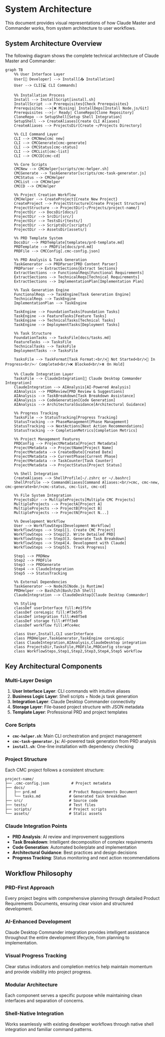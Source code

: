 # System Architecture

This document provides visual representations of how Claude Master and Commander works, from system architecture to user workflows.

## System Architecture Overview

The following diagram shows the complete technical architecture of Claude Master and Commander:

```mermaid
graph TB
    %% User Interface Layer
    User[👤 Developer] --> Install[📥 Installation]
    User --> CLI[💻 CLI Commands]
    
    %% Installation Process
    Install --> InstallScript[install.sh]
    InstallScript --> Prerequisites{Check Prerequisites}
    Prerequisites -->|❌ Missing| InstallDeps[Install Node.js/Git]
    Prerequisites -->|✅ Ready| CloneRepo[Clone Repository]
    CloneRepo --> SetupShell[Setup Shell Integration]
    SetupShell --> CreateAliases[Create CLI Aliases]
    CreateAliases --> ProjectsDir[Create ~/Projects Directory]
    
    %% CLI Command Layer
    CLI --> CMCNew[cmc new]
    CLI --> CMCGenerate[cmc-generate]
    CLI --> CMCStatus[cmc-status]
    CLI --> CMCList[cmc-list]
    CLI --> CMCCD[cmc-cd]
    
    %% Core Scripts
    CMCNew --> CMCHelper[scripts/cmc-helper.sh]
    CMCGenerate --> TaskGenerator[scripts/cmc-task-generator.js]
    CMCStatus --> CMCHelper
    CMCList --> CMCHelper
    CMCCD --> CMCHelper
    
    %% Project Creation Workflow
    CMCHelper --> CreateProject{Create New Project}
    CreateProject --> ProjectStructure[Create Project Structure]
    ProjectStructure --> ProjectDir[~/Projects/project-name/]
    ProjectDir --> DocsDir[docs/]
    ProjectDir --> SrcDir[src/]
    ProjectDir --> TestsDir[tests/]
    ProjectDir --> ScriptsDir[scripts/]
    ProjectDir --> AssetsDir[assets/]
    
    %% PRD Template System
    DocsDir --> PRDTemplate[templates/prd-template.md]
    PRDTemplate --> PRDFile[docs/prd.md]
    PRDFile --> CMCConfig[.cmc-config.json]
    
    %% PRD Analysis & Task Generation
    TaskGenerator --> PRDParser[PRD Content Parser]
    PRDParser --> ExtractSections{Extract Sections}
    ExtractSections --> FunctionalReqs[Functional Requirements]
    ExtractSections --> TechnicalReqs[Technical Requirements]
    ExtractSections --> ImplementationPlan[Implementation Plan]
    
    %% Task Generation Engine
    FunctionalReqs --> TaskEngine[Task Generation Engine]
    TechnicalReqs --> TaskEngine
    ImplementationPlan --> TaskEngine
    
    TaskEngine --> FoundationTasks[Foundation Tasks]
    TaskEngine --> FeatureTasks[Feature Tasks]
    TaskEngine --> TechnicalTasks[Technical Tasks]
    TaskEngine --> DeploymentTasks[Deployment Tasks]
    
    %% Task Structure
    FoundationTasks --> TasksFile[docs/tasks.md]
    FeatureTasks --> TasksFile
    TechnicalTasks --> TasksFile
    DeploymentTasks --> TasksFile
    
    TasksFile --> TaskFormat[Task Format:<br/>🔲 Not Started<br/>🔄 In Progress<br/>✅ Completed<br/>❌ Blocked<br/>⏸️ On Hold]
    
    %% Claude Integration Layer
    TasksFile --> ClaudeIntegration[🤖 Claude Desktop Commander Integration]
    ClaudeIntegration --> AIAnalysis[AI-Powered Analysis]
    AIAnalysis --> PRDReview[PRD Review & Suggestions]
    AIAnalysis --> TaskBreakdown[Task Breakdown Assistance]
    AIAnalysis --> CodeGeneration[Code Generation]
    AIAnalysis --> ArchitecturalGuidance[Architectural Guidance]
    
    %% Progress Tracking
    TasksFile --> StatusTracking[Progress Tracking]
    StatusTracking --> PhaseManagement[Phase Management]
    StatusTracking --> NextActions[Next Action Recommendations]
    StatusTracking --> CompletionMetrics[Completion Metrics]
    
    %% Project Management Features
    PRDConfig --> ProjectMetadata[Project Metadata]
    ProjectMetadata --> ProjectName[Project Name]
    ProjectMetadata --> CreatedDate[Created Date]
    ProjectMetadata --> CurrentPhase[Current Phase]
    ProjectMetadata --> TaskCounter[Task Counter]
    ProjectMetadata --> ProjectStatus[Project Status]
    
    %% Shell Integration
    CreateAliases --> ShellProfile[~/.zshrc or ~/.bashrc]
    ShellProfile --> CommandAliases[Command Aliases:<br/>cmc, cmc-new, cmc-generate<br/>cmc-status, cmc-list, cmc-cd]
    
    %% File System Integration
    ProjectsDir --> MultipleProjects[Multiple CMC Projects]
    MultipleProjects --> ProjectA[Project A]
    MultipleProjects --> ProjectB[Project B]
    MultipleProjects --> ProjectN[Project N...]
    
    %% Development Workflow
    User --> WorkflowSteps[Development Workflow]
    WorkflowSteps --> Step1[1. Create CMC Project]
    WorkflowSteps --> Step2[2. Write Detailed PRD]
    WorkflowSteps --> Step3[3. Generate Task Breakdown]
    WorkflowSteps --> Step4[4. Development with Claude]
    WorkflowSteps --> Step5[5. Track Progress]
    
    Step1 --> PRDNew
    Step2 --> PRDFile
    Step3 --> PRDGenerate
    Step4 --> ClaudeIntegration
    Step5 --> StatusTracking
    
    %% External Dependencies
    TaskGenerator --> NodeJS[Node.js Runtime]
    PRDHelper --> BashZsh[Bash/Zsh Shell]
    ClaudeIntegration --> ClaudeDesktop[Claude Desktop Commander]
    
    %% Styling
    classDef userInterface fill:#e1f5fe
    classDef coreLogic fill:#f3e5f5
    classDef integration fill:#e8f5e8
    classDef storage fill:#fff3e0
    classDef workflow fill:#fce4ec
    
    class User,Install,CLI userInterface
    class PRDHelper,TaskGenerator,TaskEngine coreLogic
    class ClaudeIntegration,AIAnalysis,ClaudeDesktop integration
    class ProjectsDir,TasksFile,PRDFile,PRDConfig storage
    class WorkflowSteps,Step1,Step2,Step3,Step4,Step5 workflow
```

## Key Architectural Components

### **Multi-Layer Design**
1. **User Interface Layer**: CLI commands with intuitive aliases
2. **Business Logic Layer**: Shell scripts + Node.js task generation  
3. **Integration Layer**: Claude Desktop Commander connectivity
4. **Storage Layer**: File-based project structure with JSON metadata
5. **Template Layer**: Professional PRD and project templates

### **Core Scripts**
- **`cmc-helper.sh`**: Main CLI orchestration and project management
- **`cmc-task-generator.js`**: AI-powered task generation from PRD analysis
- **`install.sh`**: One-line installation with dependency checking

### **Project Structure**
Each CMC project follows a consistent structure:
```
project-name/
├── .cmc-config.json          # Project metadata
├── docs/
│   ├── prd.md               # Product Requirements Document
│   └── tasks.md             # Generated task breakdown
├── src/                     # Source code
├── tests/                   # Test files
├── scripts/                 # Project scripts
└── assets/                  # Static assets
```

### **Claude Integration Points**
- **PRD Analysis**: AI review and improvement suggestions
- **Task Breakdown**: Intelligent decomposition of complex requirements
- **Code Generation**: Automated boilerplate and implementation
- **Architectural Guidance**: Best practices and design decisions
- **Progress Tracking**: Status monitoring and next action recommendations

## Workflow Philosophy

### **PRD-First Approach**
Every project begins with comprehensive planning through detailed Product Requirements Documents, ensuring clear vision and structured development.

### **AI-Enhanced Development**
Claude Desktop Commander integration provides intelligent assistance throughout the entire development lifecycle, from planning to implementation.

### **Visual Progress Tracking**
Clear status indicators and completion metrics help maintain momentum and provide visibility into project progress.

### **Modular Architecture** 
Each component serves a specific purpose while maintaining clean interfaces and separation of concerns.

### **Shell-Native Integration**
Works seamlessly with existing developer workflows through native shell integration and familiar command patterns.
